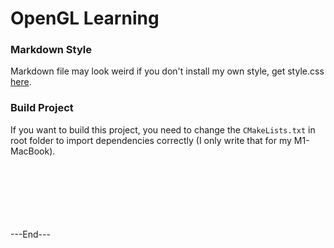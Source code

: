 # OpenGL Learning

### Markdown Style
Markdown file may look weird if you don't install my own style, get style.css [here](https://github.com/HxxWorkAccount/Markdown-Google-Style).

### Build Project
If you want to build this project, you need to change the `CMakeLists.txt` in root folder to import dependencies correctly (I only write that for my M1-MacBook).


</br>
</br>
</br>
</br>
</br>
</br>
---End---
